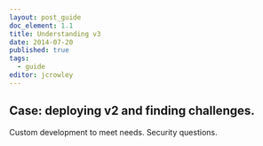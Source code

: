 ```yaml
---
layout: post_guide
doc_element: 1.1
title: Understanding v3
date: 2014-07-20
published: true
tags: 
  - guide
editor: jcrowley
---
```


## Case: deploying v2 and finding challenges.

Custom development to meet needs. Security questions.


